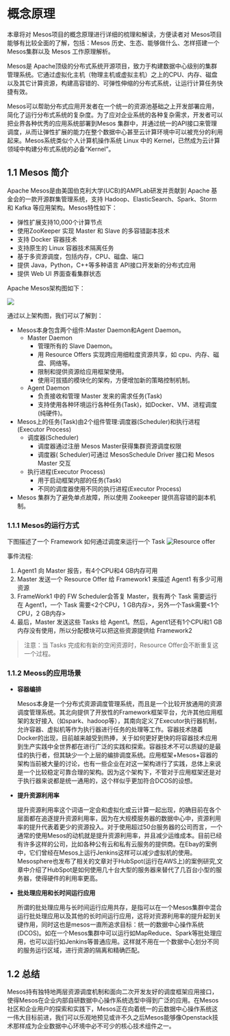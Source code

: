 # 概念原理

本章将对 Mesos项目的概念原理进行详细的梳理和解读，方便读者对 Mesos项目能够有比较全面的了解，包括：Mesos 历史、生态、能够做什么、怎样搭建一个 Mesos集群以及 Mesos 工作原理解析。

Mesos是 Apache顶级的分布式系统开源项目，致力于构建数据中心级别的集群管理系统。它通过虚拟化主机（物理主机或虚拟主机）之上的CPU、内存、磁盘以及其它计算资源，构建高容错的、可弹性伸缩的分布式系统，让运行计算任务快捷有效。

Mesos可以帮助分布式应用开发者在一个统一的资源池基础之上开发部署应用，简化了运行分布式系统的复杂度。为了应对企业系统的各种复杂需求，开发者可以把业界各种优秀的应用系统部署到Mesos 集群中，并通过统一的API接口来管理调度，从而让弹性扩展的能力在整个数据中心甚至云计算环境中可以被充分的利用起来。Mesos系统类似个人计算机操作系统 Linux 中的 Kernel，已然成为云计算领域中构建分布式系统的必备“Kernel”。

## 1.1 Mesos 简介

Apache Mesos是由美国伯克利大学(UCB)的AMPLab研发并贡献到 Apache 基金会的一款开源群集管理系统，支持 Hadoop、ElasticSearch、Spark、Storm 和 Kafka 等应用架构。Mesos特性如下：

- 弹性扩展支持10,000个计算节点
- 使用ZooKeeper 实现 Master 和 Slave 的多容错副本技术
- 支持 Docker 容器技术
- 支持原生的 Linux 容器技术隔离任务
- 基于多资源调度，包括内存，CPU、磁盘、端口
- 提供 Java，Python，C++等多种语言 API接口开发新的分布式应用
- 提供 Web UI 界面查看集群状态

Apache Mesos架构图如下：

![](http://mesos.apache.org/assets/img/documentation/architecture3.jpg)

通过以上架构图，我们可以了解到：

- Mesos本身包含两个组件:Master Daemon和Agent Daemon。
  - Master Daemon
    - 管理所有的 Slave Daemon。
    - 用 Resource Offers 实现跨应用细粒度资源共享，如 cpu、内存、磁盘、网络等。
    - 限制和提供资源给应用框架使用。
    - 使用可拔插的模块化的架构，方便增加新的策略控制机制。
  - Agent Daemon
    - 负责接收和管理 Master 发来的需求任务(Task)
    - 支持使用各种环境运行各种任务(Task)，如Docker、VM、进程调度(纯硬件)。
- Mesos上的任务(Task)由2个组件管理:调度器(Scheduler)和执行进程(Executor Process)
  - 调度器(Scheduler)
    - 调度器通过注册 Mesos Master获得集群资源调度权限
    - 调度器( Scheduler)可通过 MesosSchedule Driver 接口和 Mesos Master 交互
  - 执行进程(Executor Process)
    - 用于启动框架内部的任务(Task)
    - 不同的调度器使用不同的执行进程(Executor Process)
- Mesos 集群为了避免单点故障，所以使用 Zookeeper 提供高容错的副本机制。

### 1.1.1 Mesos的运行方式

下图描述了一个 Framework 如何通过调度来运行一个 Task
![Resource offer](http://mesos.apache.org/assets/img/documentation/architecture-example.jpg)

事件流程:

1. Agent1 向 Master 报告，有4个CPU和4 GB内存可用
2. Master 发送一个 Resource Offer 给 Framework1 来描述 Agent1 有多少可用资源
3. FrameWork1 中的 FW Scheduler会答复 Master，我有两个 Task 需要运行在 Agent1，一个 Task 需要<2个CPU，1 GB内存>，另外一个Task需要<1个CPU，2 GB内存>
4. 最后，Master 发送这些 Tasks 给 Agent1。然后，Agent1还有1个CPU和1 GB内存没有使用，所以分配模块可以把这些资源提供给 Framework2

> 注意：当 Tasks 完成和有新的空闲资源时，Resource Offer会不断重复这一个过程。

### 1.1.2 Meoss的应用场景

- **容器编排**

  Mesos本身是一个分布式资源调度管理系统，而且是一个比较开放通用的资源调度管理系统。其北向提供了开放性的Framework框架平台，允许其他应用框架的友好接入（如spark、hadoop等），其南向定义了Executor执行器机制，允许容器、虚拟机等作为执行器进行任务的处理等工作。容器技术随着Docker的出现，目前越来越受到热捧，关于如何更好更快的将容器技术应用到生产实践中全世界都在进行广泛的实践和探索。容器技术不可以质疑的是最佳的执行者，但其缺少一个上层的编排调度系统。应用框架+Mesos+容器的架构当前被大量的讨论，也有一些企业在对这一架构进行了实践，总体上来说是一个比较稳定可靠合理的架构。因为这个架构下，不管对于应用框架还是对于执行器来说都是统一通用的，这个样似乎更加符合DCOS的设想。


- **提升资源利用率**

  提升资源利用率这个词语一定会和虚拟化或云计算一起出现，的确目前在各个层面都在追逐提升资源利用率，因为在大规模服务器的数据中心中，资源利用率的提升代表着更少的资源投入。对于使用超过50台服务器的公司而言，一个通常的使用Mesos的动机就是提升资源利用率，并且减少运维成本。目前已经有许多这样的公司，比如各种公有云和私有云服务的提供商。在Ebay的案例中，它们曾经在Mesos上运行Jenkins这样可以减少虚拟机的使用。Mesosphere也发布了相关的文章对于HubSpot(运行在AWS上)的案例研究,文章中介绍了HubSpot是如何使用几十台大型的服务器来替代了几百台小型的服务器，使得硬件的利用率更高。


- **批处理应用和长时间运行应用**

  所谓的批处理应用与长时间运行应用共存，是指可以在一个Mesos集群中混合运行批处理应用以及其他的长时间运行应用，这将对资源利用率的提升起到关键作用，同时这也是mesos一直所追求目标：统一的数据中心操作系统(DCOS)。如在一个Mesos集群中可以运行如MapReduce、Spark等批处理应用，也可以运行如Jenkins等普通应用。这样就不用在一个数据中心划分不同的服务运行区域，进行资源的隔离和精确匹配。

## 1.2 总结

Mesos持有独特地两层资源调度机制和面向二次开发友好的调度框架应用接口，使得Mesos在企业内部自研数据中心操作系统选型中得到广泛的应用。在Mesos社区和企业用户的探索和实践下，Mesos正在向着统一的云数据中心操作系统这一伟大目标前进，我们可以乐观地预见或许不久之后Mesos能够像Openstack技术那样成为企业数据中心环境中必不可少的核心技术组件之一。
